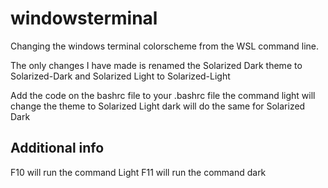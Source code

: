 # windowsterminal
Changing the windows terminal colorscheme from the WSL command line.


The only changes I have made is renamed the Solarized Dark theme to Solarized-Dark
and Solarized Light to Solarized-Light

Add the code on the bashrc file to your .bashrc file 
the command light will change the theme to Solarized Light
dark will do the same for Solarized Dark


## Additional info
F10 will run the command Light
F11 will run the command dark
